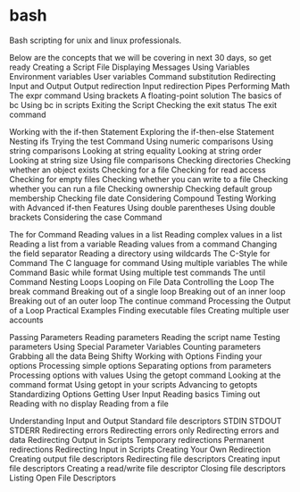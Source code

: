 # bash
Bash scripting for unix and linux professionals.

Below are the concepts that we will be covering in next 30 days, so get ready
Creating a Script File
Displaying Messages
Using Variables
    Environment variables
    User variables
    Command substitution
Redirecting Input and Output
    Output redirection
    Input redirection
Pipes
Performing Math
    The expr command
    Using brackets
    A floating-point solution
        The basics of bc
        Using bc in scripts
Exiting the Script
    Checking the exit status
    The exit command
 
Working with the if-then Statement
Exploring the if-then-else Statement
Nesting ifs
Trying the test Command
    Using numeric comparisons
    Using string comparisons
        Looking at string equality
        Looking at string order
        Looking at string size
    Using file comparisons
        Checking directories
        Checking whether an object exists
        Checking for a file
        Checking for read access
        Checking for empty files
        Checking whether you can write to a file
        Checking whether you can run a file
        Checking ownership
        Checking default group membership
        Checking file date
Considering Compound Testing
Working with Advanced if-then Features
    Using double parentheses
    Using double brackets
Considering the case Command
 
The for Command
    Reading values in a list
    Reading complex values in a list
    Reading a list from a variable
    Reading values from a command
    Changing the field separator
    Reading a directory using wildcards
The C-Style for Command
    The C language for command
    Using multiple variables
The while Command
    Basic while format
    Using multiple test commands
The until Command
Nesting Loops
Looping on File Data
Controlling the Loop
    The break command
        Breaking out of a single loop
        Breaking out of an inner loop
        Breaking out of an outer loop
    The continue command
Processing the Output of a Loop
Practical Examples
    Finding executable files
    Creating multiple user accounts
    
Passing Parameters
    Reading parameters
    Reading the script name
    Testing parameters
Using Special Parameter Variables
    Counting parameters
    Grabbing all the data
Being Shifty
Working with Options
    Finding your options
        Processing simple options
        Separating options from parameters
        Processing options with values
Using the getopt command
        Looking at the command format
        Using getopt in your scripts
    Advancing to getopts
Standardizing Options
Getting User Input
    Reading basics
    Timing out
    Reading with no display
    Reading from a file
    
    
Understanding Input and Output
    Standard file descriptors
        STDIN
        STDOUT
        STDERR
    Redirecting errors
        Redirecting errors only
        Redirecting errors and data
Redirecting Output in Scripts
    Temporary redirections
    Permanent redirections
Redirecting Input in Scripts
Creating Your Own Redirection
    Creating output file descriptors
    Redirecting file descriptors
    Creating input file descriptors
    Creating a read/write file descriptor
    Closing file descriptors
Listing Open File Descriptors
